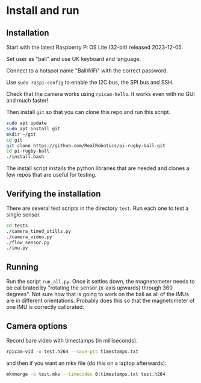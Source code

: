 # Install and run

## Installation

Start with the latest Raspberry Pi OS Lite (32-bit) released 2023-12-05.

Set user as "ball" and use UK keyboard and language.

Connect to a hotspot name "BallWiFi" with the correct password.

Use `sudo raspi-config` to enable the I2C bus, the SPI bus and SSH.

Check that the camera works using `rpicam-hello`.  It works even with no GUI and much faster!.

Then install `git` so that you can clone this repo and run this script.

```bash
sudo apt update
sudo apt install git
mkdir ~/git
cd git
git clone https://github.com/RealRobotics/pi-rugby-ball.git
cd pi-rugby-ball
./install.bash
```

The install script installs the python libraries that are needed and clones a few repos that are useful for testing.

## Verifying the installation

There are several test scripts in the directory `test`.  Run each one to test a single sensor.

```bash
cd tests
./camera_timed_stills.py
./camera_video.py
./flow_sensor.py
./imu.py
```

## Running

Run the script `run_all.py`.  Once it settles down, the magnetometer needs to be calibrated by "rotating the sensor (x-axis upwards) through 360 degrees".  Not sure how that is going to work on the ball as all of the IMUs are in different orientations.  Probably does this so that the magnetometer of one IMU is correctly calibrated.

## Camera options

Record bare video with timestamps (in milliseconds).

```bash
rpicam-vid -o test.h264 --save-pts timestamps.txt
```

and then if you want an mkv file (do this on a laptop afterwards):

```bash
mkvmerge -o test.mkv --timecodes 0:timestamps.txt test.h264
```

